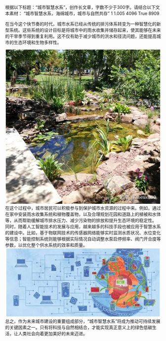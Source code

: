 根据以下标题：“城市智慧水系”，创作长文章，字数不少于300字。请结合以下文本素材：
“城市智慧水系，海绵城市，城市与自然共存”
1
1.005
4096
True
8909

在当今这个快节奏的时代，城市水系已经从传统的排污体系转变为一种智慧化的新型系统。这些系统的设计目标是将城市中的雨水收集并储存起来，使其能够在未来的干旱季节得到重复利用。这不仅有助于减少城市的洪水和径流问题，还能提高城市的生态环境和生物多样性。
<div align="center"> <img src=Note/temp_0_0.png width = 500/> </div>在这个过程中，城市居民可以积极参与到保护城市水资源的过程中来。例如，通过在家中安装雨水收集系统和植物覆盖物，以及合理规划花园和道路上的植被和水体等，从而帮助缓解城市排水压力、减少污染物的排放和提升生态环境的稳定性。
同时，随着人工智能技术的发展与应用，越来越多的科技手段也被应用于智慧水系的建设中。比如，基于物联网技术的传感器网络能够实时监测水质状况、水位变化等信息；智能控制系统则能够根据实际情况自动调整水泵启停频率、阀门开合度等参数，以优化整个供水系统的效率和质量。
<div align="center"> <img src=Note/temp_1_3.png width = 500/> </div>总之，作为未来城市建设的重要组成部分，“城市智慧水系”将成为推动可持续发展的关键因素之一。只有将科技与自然相结合，才能实现真正意义上的绿色低碳生活，让人类社会向着更加美好的未来迈进。
